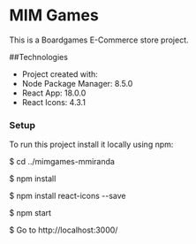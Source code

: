 # MIM Games
This is a Boardgames E-Commerce store project.


##Technologies
* Project created with:
* Node Package Manager: 8.5.0
* React App: 18.0.0
* React Icons: 4.3.1

### Setup
To run this project install it locally using npm:

$ cd ../mimgames-mmiranda

$ npm install

$ npm install react-icons --save

$ npm start

$ Go to http://localhost:3000/ 
